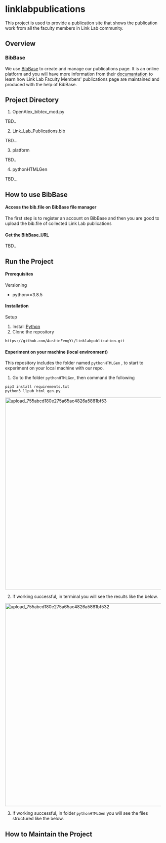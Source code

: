 # linklabpublications
This project is used to provide a publication site that shows the publication work from all the faculty members in Link Lab community.

## Overview
### BibBase
We use [BibBase](https://bibbase.org/) to create and manage our publications page. It is an online platform and you will have more information from their [documantation](https://bibbase.org/documentation) to learn how Link Lab Faculty Members' publications page are maintained and produced with the help of BibBase.

## Project Directory
1. OpenAlex_bibtex_mod.py

TBD..

2. Link_Lab_Publications.bib

TBD...

3. platform

TBD..

4. pythonHTMLGen

TBD...

## How to use BibBase
#### Access the bib.file on BibBase file manager
The first step is to register an account on BibBase and then you are good to upload the bib.file of collected Link Lab publications

#### Get the BibBase_URL
TBD..

## Run the Project
#### Prerequisites
Versioning
- python==3.8.5

#### Installation
Setup
1. Install [Python](https://www.python.org/downloads/)
2. Clone the repository
```
https://github.com/AustinFengYi/linklabpublication.git
```

#### Experiment on your machine (local environment)
This repository includes the folder named ```pythonHTMLGen``` , to start to experiment on your local machine with our repo.

1. Go to the folder ```pythonHTMLGen```, then command the following
```
pip3 install requirements.txt
python3 llpub_html_gen.py
```
<img width="620" alt="upload_755abcd180e275a65ac4826a5881bf53" src="https://github.com/AustinFengYi/linklabpublication/assets/22648364/63326b6f-1310-4776-89e0-9448064e97dc"> <br>

2. If working successful, in terminal you will see the results like the below.

<img width="655" alt="upload_755abcd180e275a65ac4826a5881bf532" src="https://github.com/AustinFengYi/linklabpublication/assets/22648364/4169b7f1-cb89-4506-9f45-71fec3d5ccef"> <br>

3. If working successful, in folder ```pythonHTMLGen``` you will see the files structured like the below.

## How to Maintain the Project



